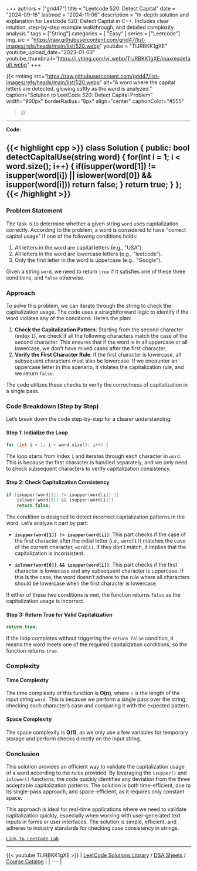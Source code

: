 
+++
authors = ["grid47"]
title = "Leetcode 520: Detect Capital"
date = "2024-09-16"
lastmod = "2024-11-06"
description = "In-depth solution and explanation for Leetcode 520: Detect Capital in C++. Includes clear intuition, step-by-step example walkthrough, and detailed complexity analysis."
tags = ["String"]
categories = [
    "Easy"
]
series = ["Leetcode"]
img_src = "https://raw.githubusercontent.com/grid47/list-images/refs/heads/main/list/520.webp"
youtube = "TIJRBKK1gXE"
youtube_upload_date="2023-01-03"
youtube_thumbnail="https://i.ytimg.com/vi_webp/TIJRBKK1gXE/maxresdefault.webp"
+++


{{< rmtimg 
    src="https://raw.githubusercontent.com/grid47/list-images/refs/heads/main/list/520.webp" 
    alt="A word where the capital letters are detected, glowing softly as the word is analyzed."
    caption="Solution to LeetCode 520: Detect Capital Problem"
    width="900px"
    borderRadius="8px"
    align="center" 
    captionColor="#555"
>}}
---
**Code:**

{{< highlight cpp >}}
class Solution {
public:
    bool detectCapitalUse(string word) {
        for(int i = 1; i < word.size(); i++) {
            if(isupper(word[1]) != isupper(word[i]) ||
              islower(word[0]) && isupper(word[i])) 
                return false;
        }
        return true;
    }
};
{{< /highlight >}}
---

### Problem Statement

The task is to determine whether a given string `word` uses capitalization correctly. According to the problem, a word is considered to have "correct capital usage" if one of the following conditions holds:

1. All letters in the word are capital letters (e.g., "USA").
2. All letters in the word are lowercase letters (e.g., "leetcode").
3. Only the first letter in the word is uppercase (e.g., "Google").

Given a string `word`, we need to return `true` if it satisfies one of these three conditions, and `false` otherwise.

### Approach

To solve this problem, we can iterate through the string to check the capitalization usage. The code uses a straightforward logic to identify if the word violates any of the conditions. Here’s the plan:

1. **Check the Capitalization Pattern**: Starting from the second character (index `1`), we check if all the following characters match the case of the second character. This ensures that if the word is in all uppercase or all lowercase, we don’t have mixed cases after the first character.
2. **Verify the First Character Rule**: If the first character is lowercase, all subsequent characters must also be lowercase. If we encounter an uppercase letter in this scenario, it violates the capitalization rule, and we return `false`.

The code utilizes these checks to verify the correctness of capitalization in a single pass.

### Code Breakdown (Step by Step)

Let’s break down the code step-by-step for a clearer understanding.

#### Step 1: Initialize the Loop

```cpp
for (int i = 1; i < word.size(); i++) {
```

The loop starts from index `1` and iterates through each character in `word`. This is because the first character is handled separately, and we only need to check subsequent characters to verify capitalization consistency.

#### Step 2: Check Capitalization Consistency

```cpp
if (isupper(word[1]) != isupper(word[i]) ||
    islower(word[0]) && isupper(word[i])) 
    return false;
```

The condition is designed to detect incorrect capitalization patterns in the word. Let’s analyze it part by part:

- **`isupper(word[1]) != isupper(word[i])`**: This part checks if the case of the first character after the initial letter (i.e., `word[1]`) matches the case of the current character, `word[i]`. If they don’t match, it implies that the capitalization is inconsistent.
  
- **`islower(word[0]) && isupper(word[i])`**: This part checks if the first character is lowercase and any subsequent character is uppercase. If this is the case, the word doesn’t adhere to the rule where all characters should be lowercase when the first character is lowercase.

If either of these two conditions is met, the function returns `false` as the capitalization usage is incorrect.

#### Step 3: Return True for Valid Capitalization

```cpp
return true;
```

If the loop completes without triggering the `return false` condition, it means the word meets one of the required capitalization conditions, so the function returns `true`.

### Complexity

#### Time Complexity
The time complexity of this function is **O(n)**, where `n` is the length of the input string `word`. This is because we perform a single pass over the string, checking each character’s case and comparing it with the expected pattern.

#### Space Complexity
The space complexity is **O(1)**, as we only use a few variables for temporary storage and perform checks directly on the input string.

### Conclusion

This solution provides an efficient way to validate the capitalization usage of a word according to the rules provided. By leveraging the `isupper()` and `islower()` functions, the code quickly identifies any deviation from the three acceptable capitalization patterns. The solution is both time-efficient, due to its single-pass approach, and space-efficient, as it requires only constant space.

This approach is ideal for real-time applications where we need to validate capitalization quickly, especially when working with user-generated text inputs in forms or user interfaces. The solution is simple, efficient, and adheres to industry standards for checking case consistency in strings.

[`Link to LeetCode Lab`](https://leetcode.com/problems/detect-capital/description/)

---
{{< youtube TIJRBKK1gXE >}}
| [LeetCode Solutions Library](https://grid47.xyz/leetcode/) / [DSA Sheets](https://grid47.xyz/sheets/) / [Course Catalog](https://grid47.xyz/courses/) |
| --- |
